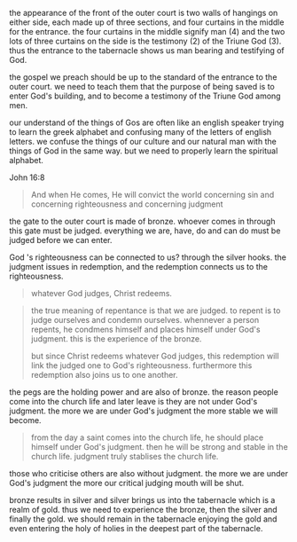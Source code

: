 the appearance of the front of the outer court is two walls of hangings on either side,
each made up of three sections, and four curtains in the middle for the entrance.
the four curtains in the middle signify man (4) and the two lots of three curtains on the
side is the testimony (2) of the Triune God (3). thus the entrance to the tabernacle shows us man
bearing and testifying of God.

the gospel we preach should be up to the standard of the entrance to the outer court.
we need to teach them that the purpose of being saved is to enter God's building, and
to become a testimony of the Triune God among men.

our understand of the things of Gos are often like an english speaker trying to learn the greek alphabet and confusing many of the letters of english letters. we confuse the things of our culture and our natural man with the things of God in the same way. but we need to properly learn the spiritual alphabet.

John 16:8
> And when He comes, He will convict the world concerning sin and concerning righteousness and concerning judgment

the gate to the outer court is made of bronze. whoever comes in through this gate must be judged. everything we are, have, do and can do must be judged before we can enter.

God 's righteousness can be connected to us? through the silver hooks. the judgment issues in redemption, and the redemption connects us to the righteousness.

> whatever God judges, Christ redeems. 

> the true meaning of repentance is that we are judged. to repent is to judge ourselves and condemn ourselves. whennever a person repents, he condmens himself and places himself under God's judgment. this is the experience of the bronze.
>
> but since Christ redeems whatever God judges, this redemption will link the judged one to God's righteousness. furthermore this redemption also joins us to one another.

the pegs are the holding power and are also of bronze. the reason people come into the church life and later leave is they are not under God's judgment. the more we are under God's judgment the more stable we will become. 

> from the day a saint comes into the church life, he should place himself under God's judgment. then he will be strong and stable in the church life. judgment truly stablises the church life.

those who criticise others are also without judgment. the more we are under God's judgment the more our critical judging mouth will be shut.

bronze results in silver and silver brings us into the tabernacle which is a realm of gold. thus we need to experience the bronze, then the silver and finally the gold. we should remain in the tabernacle enjoying the gold and even entering the holy of holies in the deepest part of the tabernacle.
